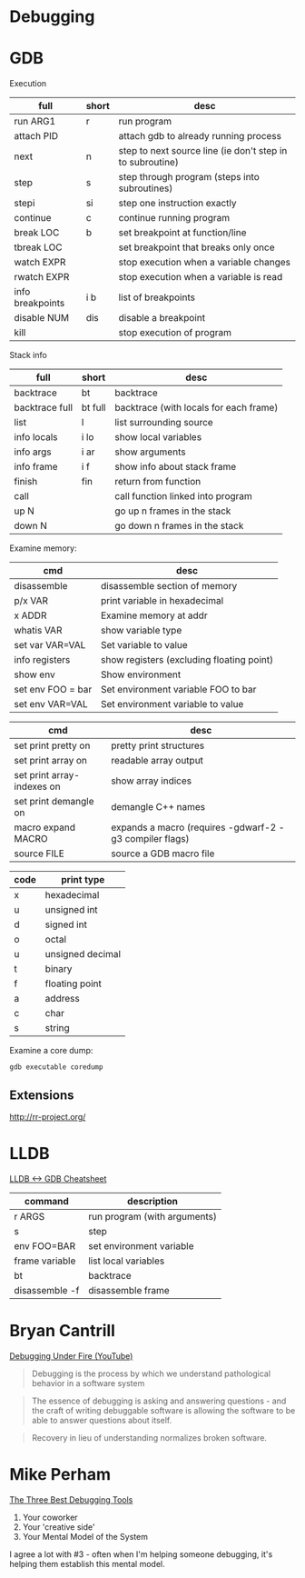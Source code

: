# Debugging


# GDB

Execution

| full             | short | desc                                                      |
|---------------- |----- |--------------------------------------------------------- |
| run ARG1         | r     | run program                                               |
| attach PID       |       | attach gdb to already running process                     |
| next             | n     | step to next source line (ie don't step in to subroutine) |
| step             | s     | step through program (steps into subroutines)             |
| stepi            | si    | step one instruction exactly                              |
| continue         | c     | continue running program                                  |
| break LOC        | b     | set breakpoint at function/line                           |
| tbreak LOC       |       | set breakpoint that breaks only once                      |
| watch EXPR       |       | stop execution when a variable changes                    |
| rwatch EXPR      |       | stop execution when a variable is read                    |
| info breakpoints | i b   | list of breakpoints                                       |
| disable NUM      | dis   | disable a breakpoint                                      |
| kill             |       | stop execution of program                                 |

Stack info

| full           | short   | desc                                   |
|-------------- |------- |-------------------------------------- |
| backtrace      | bt      | backtrace                              |
| backtrace full | bt full | backtrace (with locals for each frame) |
| list           | l       | list surrounding source                |
| info locals    | i lo    | show local variables                   |
| info args      | i ar    | show arguments                         |
| info frame     | i f     | show info about stack frame            |
| finish         | fin     | return from function                   |
| call           |         | call function linked into program      |
| up N           |         | go up n frames in the stack            |
| down N         |         | go down n frames in the stack          |

Examine memory:

| cmd               | desc                                      |
|----------------- |----------------------------------------- |
| disassemble       | disassemble section of memory             |
| p/x VAR           | print variable in hexadecimal             |
| x ADDR            | Examine memory at addr                    |
| whatis VAR        | show variable type                        |
| set var VAR=VAL   | Set variable to value                     |
| info registers    | show registers (excluding floating point) |
| show env          | Show environment                          |
| set env FOO = bar | Set environment variable FOO to bar       |
| set env VAR=VAL   | Set environment variable to value         |

| cmd                        | desc                                                    |
|-------------------------- |------------------------------------------------------- |
| set print pretty on        | pretty print structures                                 |
| set print array on         | readable array output                                   |
| set print array-indexes on | show array indices                                      |
| set print demangle on      | demangle C++ names                                      |
| macro expand MACRO         | expands a macro (requires -gdwarf-2 -g3 compiler flags) |
| source FILE                | source a GDB macro file                                 |

| code | print type       |
|---- |---------------- |
| x    | hexadecimal      |
| u    | unsigned int     |
| d    | signed int       |
| o    | octal            |
| u    | unsigned decimal |
| t    | binary           |
| f    | floating point   |
| a    | address          |
| c    | char             |
| s    | string           |

Examine a core dump:

```shell
gdb executable coredump
```


## Extensions

<http://rr-project.org/>


# LLDB

[LLDB <-> GDB Cheatsheet](https://lldb.llvm.org/lldb-gdb.html)

| command        | description                  |
|-------------- |---------------------------- |
| r ARGS         | run program (with arguments) |
| s              | step                         |
| env FOO=BAR    | set environment variable     |
| frame variable | list local variables         |
| bt             | backtrace                    |
| disassemble -f | disassemble frame            |


# Bryan Cantrill

[Debugging Under Fire (YouTube)](https://www.youtube.com/watch?v=30jNsCVLpAE)

> Debugging is the process by which we understand pathological behavior in a software system

> The essence of debugging is asking and answering questions - and the craft of writing debuggable software is allowing the software to be able to answer questions about itself.

> Recovery in lieu of understanding normalizes broken software.


# Mike Perham

[The Three Best Debugging Tools](https://www.mikeperham.com/2013/09/12/the-three-best-debugging-tools/)

1. Your coworker
2. Your 'creative side'
3. Your Mental Model of the System

I agree a lot with #3 - often when I'm helping someone debugging, it's helping them establish this mental model.